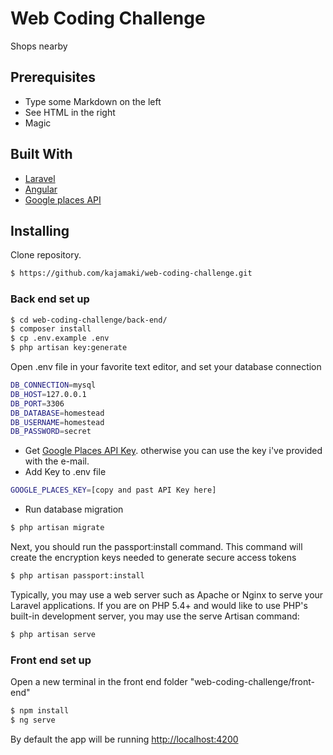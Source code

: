 # Web Coding Challenge
Shops nearby

## Prerequisites

  - Type some Markdown on the left
  - See HTML in the right
  - Magic
  
## Built With

  - [Laravel](https://laravel.com/)
  - [Angular](http://breakdance.io)
  - [Google places API](https://developers.google.com/places/web-service/intro)

## Installing
Clone repository.

```sh
$ https://github.com/kajamaki/web-coding-challenge.git
```
### Back end set up

```sh
$ cd web-coding-challenge/back-end/
$ composer install
$ cp .env.example .env
$ php artisan key:generate
```

Open .env file in your favorite text editor, and set your database connection

```sh
DB_CONNECTION=mysql
DB_HOST=127.0.0.1
DB_PORT=3306
DB_DATABASE=homestead
DB_USERNAME=homestead
DB_PASSWORD=secret
```

- Get [Google Places API Key](https://developers.google.com/places/web-service/get-api-key). otherwise you can use the key i've provided with the e-mail.
- Add Key to .env file

```sh
GOOGLE_PLACES_KEY=[copy and past API Key here]
```
- Run database migration
 ```sh
$ php artisan migrate
```
Next, you should run the passport:install command. This command will create the encryption keys needed to generate secure access tokens
 ```sh
$ php artisan passport:install
```

Typically, you may use a web server such as Apache or Nginx to serve your Laravel applications. If you are on PHP 5.4+ and would like to use PHP's built-in development server, you may use the  serve Artisan command:

 ```sh
$ php artisan serve
```

### Front end set up
Open a new terminal in the front end folder "web-coding-challenge/front-end"

```sh
$ npm install
$ ng serve
```
By default the app will be running [http://localhost:4200](http://localhost:4200)
